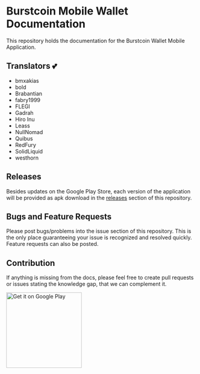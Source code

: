 # Burstcoin Mobile Wallet Documentation

This repository holds the documentation for the Burstcoin Wallet Mobile Application.  

## Translators :two_hearts: 

- bmxakias
- bold
- Brabantian
- fabry1999
- FLEGI
- Gadrah
- Hiro Inu
- Leass
- NullNomad
- Quibus
- RedFury
- SolidLiquid
- westhorn

## Releases

Besides updates on the Google Play Store, each version of the application will be provided as apk download in the [releases](https://github.com/cgebe/burstcoin-wallet/releases) section of this repository.

## Bugs and Feature Requests

Please post bugs/problems into the issue section of this repository. This is the only place guaranteeing your issue is recognized and resolved quickly. Feature requests can also be posted.

## Contribution

If anything is missing from the docs, please feel free to create pull requests or issues stating the knowledge gap, that we can complement it.


<a href='https://play.google.com/store/apps/details?id=org.icewave.burstcoinwallet&pcampaignid=MKT-Other-global-all-co-prtnr-py-PartBadge-Mar2515-1'><img alt='Get it on Google Play' width="200" src='https://play.google.com/intl/en_us/badges/images/generic/en_badge_web_generic.png'/></a>
